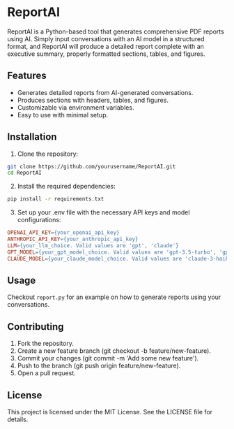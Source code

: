 # ReportAI
ReportAI is a Python-based tool that generates comprehensive PDF reports using AI. Simply input conversations with an AI model in a structured format, and ReportAI will produce a detailed report complete with an executive summary, properly formatted sections, tables, and figures.

## Features
- Generates detailed reports from AI-generated conversations.
- Produces sections with headers, tables, and figures.
- Customizable via environment variables.
- Easy to use with minimal setup.

## Installation
1. Clone the repository:

```bash
git clone https://github.com/yourusername/ReportAI.git
cd ReportAI
```

2. Install the required dependencies:

```bash
pip install -r requirements.txt
```

3. Set up your .env file with the necessary API keys and model configurations:

```makefile
OPENAI_API_KEY={your_openai_api_key}
ANTHROPIC_API_KEY={your_anthropic_api_key}
LLM={your_llm_choice. Valid values are 'gpt', 'claude'}
GPT_MODEL={your_gpt_model_choice. Valid values are 'gpt-3.5-turbo', 'gpt-4-turbo', 'gpt-4o'}
CLAUDE_MODEL={your_claude_model_choice. Valid values are 'claude-3-haiku', 'claude-3-opus'}
```

## Usage
Checkout `report.py` for an example on how to generate reports using your conversations.

## Contributing
1. Fork the repository.
2. Create a new feature branch (git checkout -b feature/new-feature).
3. Commit your changes (git commit -m 'Add some new feature').
4. Push to the branch (git push origin feature/new-feature).
5. Open a pull request.

## License
This project is licensed under the MIT License. See the LICENSE file for details.
